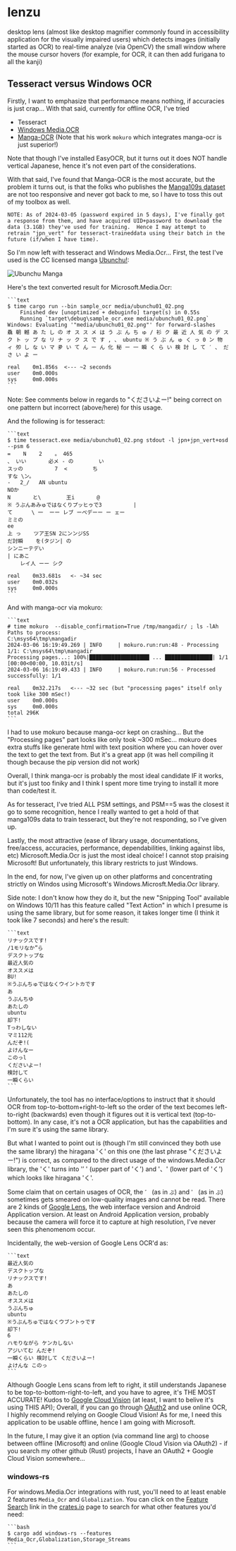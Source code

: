 # lenzu

desktop lens (almost like desktop magnifier commonly found in accessibility application for the visually impaired users) which detects images (initially started as OCR) to real-time analyze (via OpenCV) the small window where the mouse cursor hovers (for example, for OCR, it can then add furigana to all the kanji)

## Tesseract versus Windows OCR

Firstly, I want to emphasize that performance means nothing, if accuracies is just crap...  With that said, currently for offline OCR, I've tried

* Tesseract
* [Windows Media.OCR](https://learn.microsoft.com/en-us/uwp/api/windows.media.ocr)
* [Manga-OCR](https://github.com/kha-white/manga-ocr) (Note that his work `mokuro` which integrates manga-ocr is just superior!)

Note that though I've installed EasyOCR, but it turns out it does NOT handle vertical Japanese, hence it's not even part of the considerations.

With that said, I've found that Manga-OCR is the most accurate, but the problem it turns out, is that the folks who publishes the [Manga109s dataset](http://www.manga109.org/ja/index.html) are not too responsive and never got back to me, so I have to toss this out of my toolbox as well.

    NOTE: As of 2024-03-05 (password expired in 5 days), I've finally got a response from them, and have acquired UID+password to download the data (3.1GB) they've used for training.  Hence I may attempt to retrain "jpn_vert" for tesseract-traineddata using their batch in the future (if/when I have time).

So I'm now left with tesseract and Windows Media.Ocr...  First, the test I've used is the CC licensed manga [Ubunchu!](http://www.aerialline.com/comics/ubunchu/):

![Ubunchu Manga](assets/ubunchu01_02.png)

Here's the text converted result for Microsoft.Media.Ocr:

    ```text
    $ time cargo run --bin sample_ocr media/ubunchu01_02.png
        Finished dev [unoptimized + debuginfo] target(s) in 0.55s
        Running `target\debug\sample_ocr.exe media/ubunchu01_02.png`
    Windows: Evaluating '"media/ubunchu01_02.png"' for forward-slashes
    驫 朝 轗 あ た し の オ ス ス メ は う ぶ ん ち ゅ / 衫 ク 最 近 人 気 の デ ス ク ト ッ プ な リ ナ ッ ク ス で す , 、 ubuntu ※ う ぶ ん ゅ く っ 0 ン 物 ィ 夘 し な い マ 夛 い て ん ー ん 化 秘 ー 一 瞬 く ら い 検 討 し て ′ 、 だ さ い よ ー

    real    0m1.856s  <--- ~2 seconds
    user    0m0.000s
    sys     0m0.000s
    ```

Note: See comments below in regards to "くださいよー!" being correct on one pattern but incorrect (above/here) for this usage.

And the following is for tesseract:

    ```text
    $ time tesseract.exe media/ubunchu01_02.png stdout -l jpn+jpn_vert+osd --psm 6
    =    N    2    。 465
    、 いい       必メ - の        い
    スッの          7  <        ち
    すな \ン。
    -   2_/   AN ubuntu
    NOか
    N       と\        王i       @
    ※ うぶんあみゅではなくりプッヒゥで3          |
    て      \ 一  ーー レブ ーベデーー ー ェー
    ミミの
    ee
    上 っ    ツア王SN 2にンンジSS
    だ討瞬    を(タジン| の
    シンニーテデい
    | にあこ
        レイ人 ーー シク

    real    0m33.681s   <- ~34 sec
    user    0m0.032s
    sys     0m0.000s
    ```

And with manga-ocr via mokuro:

    ```text
    # time mokuro  --disable_confirmation=True /tmp/mangadir/ ; ls -lAh
    Paths to process:
    C:\msys64\tmp\mangadir
    2024-03-06 16:19:49.269 | INFO     | mokuro.run:run:48 - Processing 1/1: C:\msys64\tmp\mangadir
    Processing pages...: 100%|███████████████████ ... ███████████████| 1/1 [00:00<00:00, 10.03it/s]
    2024-03-06 16:19:49.433 | INFO     | mokuro.run:run:56 - Processed successfully: 1/1

    real    0m32.217s   <--- ~32 sec (but "processing pages" itself only took like 300 mSec!)
    user    0m0.000s
    sys     0m0.000s
    total 296K
    ```

I had to use mokuro because manga-ocr kept on crashing...  But the "Processing pages" part looks like only took ~300 mSec...  mokuro does extra stuffs like generate html with text position where you can hover over the text to get the text from.  But it's a great app (it was hell compiling it though because the pip version did not work)

Overall, I think manga-ocr is probably the most ideal candidate IF it works, but it's just too finiky and I think I spent more time trying to install it more than code/test it.

As for tesseract, I've tried ALL PSM settings, and PSM==5 was the closest it go to some recognition, hence I really wanted to get a hold of that manga109s data to train tesseract, but they're not responding, so I've given up.

Lastly, the most attractive (ease of library usage, documentations, free/access, accuracies, performance, dependabilities, linking against libs, etc) Microsoft.Media.Ocr is just the most ideal choice!  I cannot stop praising  Microsoft!  But unfortunately, this library restricts to just Windows.

In the end, for now, I've given up on other platforms and concentrating strictly on Windos using Microsoft's Windows.Microsft.Media.Ocr library.

Side note: I don't know how they do it, but the new "Snipping Tool" available on Windows 10/11 has this feature called "Text Action" in which I presume is using the same library, but for some reason, it takes longer time (I think it took like 7 seconds) and here's the result:

    ```text
    リナックスです!
    /1モリなか”ら
    デスクトップな
    最近人気の
    オススメは
    BU!
    ※うぶんちゅではなくウイントカです
    あ
    うぶんちゆ
    あたしの
    ubuntu
    却下!
    Tっわしない
    マミ112元
    んだぞ!(
    よけんなー
    このっl
    くださいよー!
    検討して
    一瞬くらい
    ```

Unfortunately, the tool has no interface/options to instruct that it should OCR from top-to-bottom+right-to-left so the order of the text becomes left-to-right (backwards) even though it figures out it is vertical text (top-to-bottom).  In any case, it's not a OCR application, but has the capabilities and I'm sure it's using the same library.

But what I wanted to point out is (though I'm still convinced they both use the same library) the hiragana 'く' on this one (the last phrase "くださいよー!") is correct, as compared to the direct usage of the windows.Media.Ocr library, the 'く' turns into '′ ' (upper part of 'く') and '、' (lower part of 'く') which looks like hiragana 'く'.

Some claim that on certain usages of OCR, the `゛` (as in `ぶ`) and `゜` (as in `ぷ`) sometimes gets smeared on low-quality images and cannot be read.  There are 2 kinds of [Google Lens](https://lens.google.com/), the web interface version and Android Application version.  At least on Android Application version, probably because the camera will force it to capture at high resolution, I've never seen this phenomenom occur.

Incidentally, the web-version of Google Lens OCR'd as:

    ```text
    最近人気の
    デスクトップな
    リナックスです!
    あ
    あたしの
    オススメは
    うぶんちゅ
    ubuntu
    ※うぶんちゅではなくウブントゥです
    却下!
    6
    ハモりながら ケンカしない
    アジいてむ んだぞ!
    一瞬くらい 検討して くださいよー!
    よけんな このっ
    ```

Although Google Lens scans from left to right, it still understands Japanese to be top-to-bottom-right-to-left, and you have to agree, it's THE MOST ACCURATE!  Kudos to [Google Cloud Vision](https://cloud.google.com/vision/docs/ocr) (at least, I want to belive it's using THIS API);  Overall, if you can go through [OAuth2](https://developers.google.com/identity/protocols/oauth2) and use online OCR, I highly recommend relying on Google Cloud Vision!  As for me, I need this application to be usable offline, hence I am going with Microsoft.

In the future, I may give it an option (via command line arg) to choose between offline (Microsoft) and online (Google Cloud Vision via OAuth2) - if you search my other github (Rust) projects, I have an OAuth2 + Google Cloud Vision somewhere...

### windows-rs

For windows.Media.Ocr integrations with rust, you'll need to at least enable 2 features `Media_Ocr` and `Globalization`.  You can click on the [Feature Search](https://microsoft.github.io/windows-rs/features/) link in the [crates.io](https://crates.io/crates/windows) page to search for what other features you'd need:

    ```bash
    $ cargo add windows-rs --features Media_Ocr,Globalization,Storage_Streams
    ```
